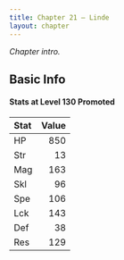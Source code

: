 ```yaml
---
title: Chapter 21 — Linde
layout: chapter
---
```


_Chapter intro._

## Basic Info

#### Stats at Level 130 Promoted

| Stat | Value |
| :--- | ----: |
| HP   |   850 |
| Str  |    13 |
| Mag  |   163 |
| Skl  |    96 |
| Spe  |   106 |
| Lck  |   143 |
| Def  |    38 |
| Res  |   129 |
